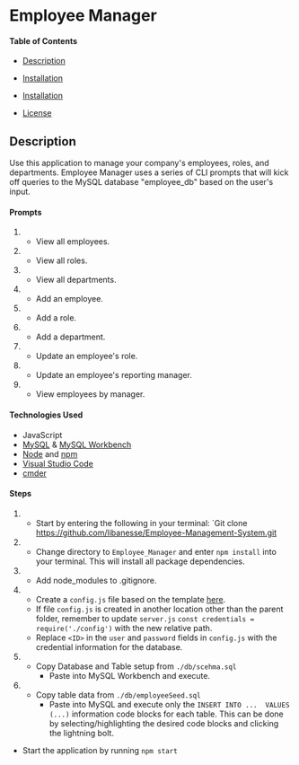 # Employee Manager

#### Table of Contents
  * [Description](#Description)
  * [Installation](#Installation)
  *  [Installation](#Installation)
  
  * [License](#License)

## Description
Use this application to manage your company's employees, roles, and departments. 
Employee Manager uses a series of CLI prompts that will kick off queries to the MySQL database "employee_db" based on the user's input.

#### Prompts
1. * View all employees.
2. * View all roles.
3. * View all departments.
4. * Add an employee.
5. * Add a role.
6. * Add a department.
7. * Update an employee's role.
8. * Update an employee's reporting manager.
9. * View employees by manager.


#### Technologies Used
* JavaScript
* [MySQL](https://www.mysql.com/) & [MySQL Workbench](https://www.mysql.com/products/workbench/)
* [Node](https://nodejs.org/en/) and [npm](https://www.npmjs.com/package/npm)
* [Visual Studio Code](https://code.visualstudio.com/)
* [cmder](https://cmder.net/)

#### Steps
1. * Start by entering the following in your terminal: `Git clone https://github.com/libanesse/Employee-Management-System.git

2. * Change directory to `Employee_Manager` and enter `npm install` into your terminal. This will install all package dependencies.

3. * Add node_modules to .gitignore.

4. * Create a `config.js` file based on the template [here](./config/config.js.example).
    * If file `config.js` is created in another location other than the parent folder, remember to update `server.js` `const credentials = require('./config')` with the new relative path.
    * Replace `<ID>` in the `user` and `password` fields in `config.js` with the credential information for the database.

5. * Copy Database and Table setup from `./db/scehma.sql`
        * Paste into MySQL Workbench and execute.
6. * Copy table data from `./db/employeeSeed.sql` 
        * Paste into MySQL and execute only the `INSERT INTO ...  VALUES (...)` information code blocks for each table. This can be done by selecting/highlighting the desired code blocks and clicking the lightning bolt.

* Start the application by running `npm start`
